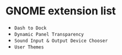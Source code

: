 # GNOME extension list

- `Dash to Dock`
- `Dynamic Panel Transparency`
- `Sound Input & Output Device Chooser`
- `User Themes`
